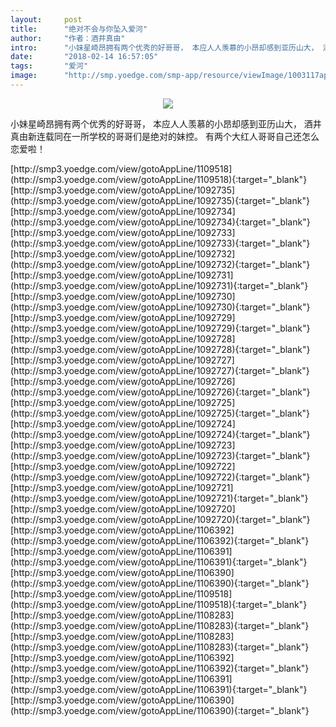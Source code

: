 ```yaml
---
layout:     post
title:      "绝对不会与你坠入爱河"
author:     "作者：酒井真由"
intro:      "小妹星崎昂拥有两个优秀的好哥哥， 本应人人羡慕的小昂却感到亚历山大， 酒井真由新连载同在一所学校的哥哥们是绝对的妹控。 有两个大红人哥哥自己还怎么恋爱啦！"
date:       "2018-02-14 16:57:05"
tags:       "爱河"
image:      "http://smp.yoedge.com/smp-app/resource/viewImage/1003117appline.png"
---
```

<div style="text-align: center">
<p><img src="http://smp.yoedge.com/smp-app/resource/viewImage/1003117appline.png"/></p>
</div>
<p class="post-meta">
<span>小妹星崎昂拥有两个优秀的好哥哥， 本应人人羡慕的小昂却感到亚历山大， 酒井真由新连载同在一所学校的哥哥们是绝对的妹控。 有两个大红人哥哥自己还怎么恋爱啦！</span>
</p>
[http://smp3.yoedge.com/view/gotoAppLine/1109518](http://smp3.yoedge.com/view/gotoAppLine/1109518){:target="_blank"}
[http://smp3.yoedge.com/view/gotoAppLine/1092735](http://smp3.yoedge.com/view/gotoAppLine/1092735){:target="_blank"}
[http://smp3.yoedge.com/view/gotoAppLine/1092734](http://smp3.yoedge.com/view/gotoAppLine/1092734){:target="_blank"}
[http://smp3.yoedge.com/view/gotoAppLine/1092733](http://smp3.yoedge.com/view/gotoAppLine/1092733){:target="_blank"}
[http://smp3.yoedge.com/view/gotoAppLine/1092732](http://smp3.yoedge.com/view/gotoAppLine/1092732){:target="_blank"}
[http://smp3.yoedge.com/view/gotoAppLine/1092731](http://smp3.yoedge.com/view/gotoAppLine/1092731){:target="_blank"}
[http://smp3.yoedge.com/view/gotoAppLine/1092730](http://smp3.yoedge.com/view/gotoAppLine/1092730){:target="_blank"}
[http://smp3.yoedge.com/view/gotoAppLine/1092729](http://smp3.yoedge.com/view/gotoAppLine/1092729){:target="_blank"}
[http://smp3.yoedge.com/view/gotoAppLine/1092728](http://smp3.yoedge.com/view/gotoAppLine/1092728){:target="_blank"}
[http://smp3.yoedge.com/view/gotoAppLine/1092727](http://smp3.yoedge.com/view/gotoAppLine/1092727){:target="_blank"}
[http://smp3.yoedge.com/view/gotoAppLine/1092726](http://smp3.yoedge.com/view/gotoAppLine/1092726){:target="_blank"}
[http://smp3.yoedge.com/view/gotoAppLine/1092725](http://smp3.yoedge.com/view/gotoAppLine/1092725){:target="_blank"}
[http://smp3.yoedge.com/view/gotoAppLine/1092724](http://smp3.yoedge.com/view/gotoAppLine/1092724){:target="_blank"}
[http://smp3.yoedge.com/view/gotoAppLine/1092723](http://smp3.yoedge.com/view/gotoAppLine/1092723){:target="_blank"}
[http://smp3.yoedge.com/view/gotoAppLine/1092722](http://smp3.yoedge.com/view/gotoAppLine/1092722){:target="_blank"}
[http://smp3.yoedge.com/view/gotoAppLine/1092721](http://smp3.yoedge.com/view/gotoAppLine/1092721){:target="_blank"}
[http://smp3.yoedge.com/view/gotoAppLine/1092720](http://smp3.yoedge.com/view/gotoAppLine/1092720){:target="_blank"}
[http://smp3.yoedge.com/view/gotoAppLine/1106392](http://smp3.yoedge.com/view/gotoAppLine/1106392){:target="_blank"}
[http://smp3.yoedge.com/view/gotoAppLine/1106391](http://smp3.yoedge.com/view/gotoAppLine/1106391){:target="_blank"}
[http://smp3.yoedge.com/view/gotoAppLine/1106390](http://smp3.yoedge.com/view/gotoAppLine/1106390){:target="_blank"}
[http://smp3.yoedge.com/view/gotoAppLine/1109518](http://smp3.yoedge.com/view/gotoAppLine/1109518){:target="_blank"}
[http://smp3.yoedge.com/view/gotoAppLine/1108283](http://smp3.yoedge.com/view/gotoAppLine/1108283){:target="_blank"}
[http://smp3.yoedge.com/view/gotoAppLine/1108283](http://smp3.yoedge.com/view/gotoAppLine/1108283){:target="_blank"}
[http://smp3.yoedge.com/view/gotoAppLine/1106392](http://smp3.yoedge.com/view/gotoAppLine/1106392){:target="_blank"}
[http://smp3.yoedge.com/view/gotoAppLine/1106391](http://smp3.yoedge.com/view/gotoAppLine/1106391){:target="_blank"}
[http://smp3.yoedge.com/view/gotoAppLine/1106390](http://smp3.yoedge.com/view/gotoAppLine/1106390){:target="_blank"}


